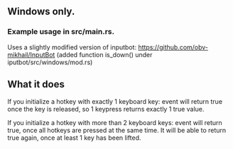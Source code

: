 ## Windows only.

### Example usage in src/main.rs.
Uses a slightly modified version of inputbot:
https://github.com/obv-mikhail/InputBot
(added function is_down() under iputbot/src/windows/mod.rs)

## What it does
If you initialize a hotkey with exactly 1 keyboard key:
event will return true once the key is released, so 1 keypress returns exactly 1 true value.

If you initialize a hotkey with more than 2 keyboard keys: event will return true, once all hotkeys are pressed at the same time. It will be able to return true again, once at least 1 key has been lifted.

